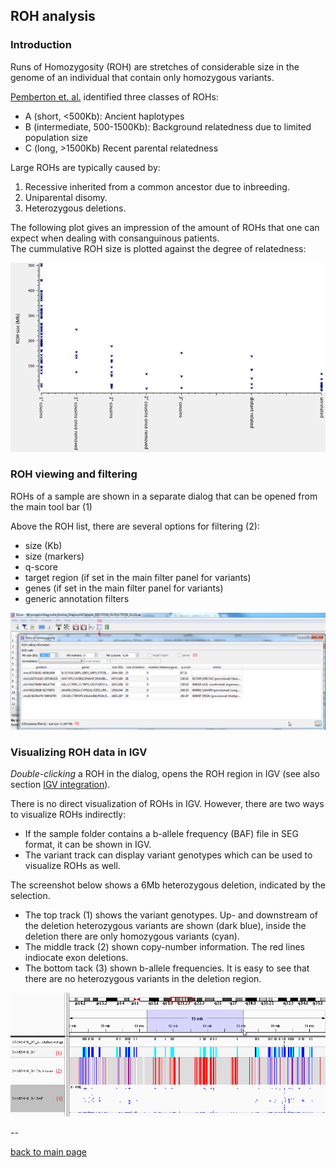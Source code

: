 ## ROH analysis


### Introduction

Runs of Homozygosity (ROH) are stretches of considerable size in the genome of an individual that contain only homozygous variants. 

[Pemberton et. al.](https://www.ncbi.nlm.nih.gov/pubmed/22883143) identified three classes of ROHs:

* A (short, &lt;500Kb): Ancient haplotypes
* B (intermediate, 500-1500Kb): Background relatedness due to limited population size
* C (long, &gt;1500Kb) Recent parental relatedness


Large ROHs are typically caused by:

1. Recessive inherited from a common ancestor due to inbreeding.
2. Uniparental disomy.
3. Heterozygous deletions.

The following plot gives an impression of the amount of ROHs that one can expect when dealing with consanguinous patients.  
The cummulative ROH size is plotted against the degree of relatedness:

![alt text](roh_consanguinity.png)


### ROH viewing and filtering

ROHs of a sample are shown in a separate dialog that can be opened from the main tool bar (1)

Above the ROH list, there are several options for filtering (2):

* size (Kb)
* size (markers)
* q-score
* target region (if set in the main filter panel for variants)
* genes (if set in the main filter panel for variants)
* generic annotation filters

![alt text](roh_filtering.png)

### Visualizing ROH data in IGV

*Double-clicking* a ROH in the dialog, opens the ROH region in IGV (see also section [IGV integration](igv_integration.md)).

There is no direct visualization of ROHs in IGV. However, there are two ways to visualize ROHs indirectly:

* If the sample folder contains a b-allele frequency (BAF) file in SEG format, it can be shown in IGV.
* The variant track can display variant genotypes which can be used to visualize ROHs as well.

The screenshot below shows a 6Mb heterozygous deletion, indicated by the selection.  

* The top track (1) shows the variant genotypes. Up- and downstream of the deletion heterozygous variants are shown (dark blue), inside the deletion there are only homozygous variants (cyan).
* The middle track (2) shown copy-number information. The red lines indiocate exon deletions.
* The bottom tack (3) shown  b-allele frequencies. It is easy to see that there are no heterozygous variants in the deletion region.


![alt text](roh_visualization.png)

--

[back to main page](index.md)






















